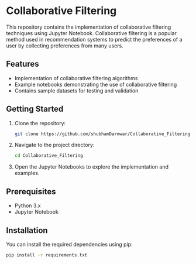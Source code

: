 # Collaborative Filtering

This repository contains the implementation of collaborative filtering techniques using Jupyter Notebook. Collaborative filtering is a popular method used in recommendation systems to predict the preferences of a user by collecting preferences from many users.

## Features
- Implementation of collaborative filtering algorithms
- Example notebooks demonstrating the use of collaborative filtering
- Contains sample datasets for testing and validation

## Getting Started
1. Clone the repository:
    ```bash
    git clone https://github.com/shubhamDarmwar/Collaborative_Filtering.git
    ```
2. Navigate to the project directory:
    ```bash
    cd Collaborative_Filtering
    ```
3. Open the Jupyter Notebooks to explore the implementation and examples.

## Prerequisites
- Python 3.x
- Jupyter Notebook

## Installation
You can install the required dependencies using pip:
```bash
pip install -r requirements.txt
